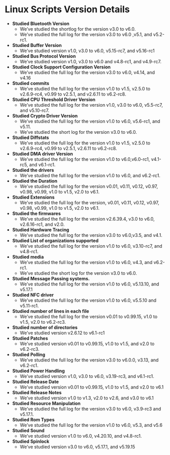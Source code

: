 # Linux Scripts Version Details



* **Studied Bluetooth Version**
    * We’ve studied the shortlog for the version v3.0 to v6.0.
    * We’ve studied the full log for the version v3.0 to v6.0 ,v5.1, and v5.2-rc1.
* **Studied Buffer Version**
    * We’ve studied version v1.0, v3.0 to v6.0, v5.15-rc7, and v5.16-rc1
* **Studied Bus Protocol Version**
    * We’ve studied version v1.0, v3.0 to v6.0 and v4.8-rc1, and v4.9-rc7.
* **Studied Clock Support Configuration Version**
    * We’ve studied the full log for the version v3.0 to v6.0, v4.14, and v4.16
* **Studied commits**
    * We’ve studied the full log for the version v1.0 to v1.5, v2.5.0 to v2.6.9-rc4, v0.99 to v2.5.1, and v2.6.11 to v6.2-rc8.
* **Studied CPU Threshold Driver Version**
    * We’ve studied the full log for the version v1.0, v3.0 to v6.0, v5.5-rc7, and v5.10-rc7.
* **Studied Crypto Driver Version**
    * We’ve studied the full log for the version v1.0 to v6.0, v5.6-rc1, and v5.11.
    * We’ve studied the short log for the version v3.0 to v6.0.
* **Studied Diffstats**
    * We’ve studied the full log for the version v1.0 to v1.5, v2.5.0 to v2.6.9-rc4, v0.99 to v2.5.1, v2.6.11 to v6.2-rc8.
* **Studied DMA driver Version**
    * We’ve studied the full log for the version v1.0 to v6.0,v6.0-rc1, v4.1-rc5, and v6.1-rc1.
* **Studied the drivers**
    * We’ve studied the full log for the version v1.0 to v6.0, and v6.2-rc1.
* **Studied the Duration**
    * We’ve studied the full log for the version v0.01, v0.11, v0.12, v0.97, v0.98, v0.99, v1.0 to v1.5, v2.0 to v6.1.
* **Studied Extensions**
    * We’ve studied the full log for the version, v0.01, v0.11, v0.12, v0.97, v0.98, v0.99, v1.0 to v1.5, v2.0 to v6.1.
* **Studied the firmwares** 
	* We’ve studied the full log for the version v2.6.39.4, v3.0 to v6.0, v2.6.16-rc1, and v2.0.
* **Studied Hardware Tracing**
    * We’ve studied the full log for the version v3.0 to v6.0,v3.5, and v4.1.
* **Studied List of organizations supported**
    * We’ve studied the full log for the version v1.0 to v6.0, v3.10-rc7, and v4.8-rc1.
* **Studied media**
    * We’ve studied the full log for the version v1.0 to v6.0, v4.3, and v6.2-rc1.
    * We’ve studied the short log for the version v3.0 to v6.0.
* **Studied Message Passing systems.**
    * We’ve studied the full log for the version v1.0 to v6.0, v5.13.10, and v5.17.1
* **Studied NFC driver**
	* We’ve studied the full log for the version v1.0 to v6.0, v5.5.10 and v5.11-rc1.
* **Studied number of lines in each file**
    * We’ve studied the full log for the version v0.01 to v0.99.15, v1.0 to v1.5, v2.0 to v6.2-rc3.
* **Studied number of directories**
    * We’ve studied version v2.6.12 to v6.1-rc1
* **Studied Patches**
    * We’ve studied version v0.01 to v0.99.15, v1.0 to v1.5, and v2.0 to v6.2-rc3.
* **Studied Polling**
    * We’ve studied the full log for the version v3.0 to v6.0.0, v3.13, and v6.2-rc1.
* **Studied Power Handling**
    * We’ve studied version v1.0, v3.0 to v6.0, v3.19-rc3, and v6.1-rc1.
* **Studied Release Date**
    * We’ve studied version v0.01 to v0.99.15, v1.0 to v1.5, and v2.0 to v6.1
* **Studied Release Notes**
    * We’ve studied version v1.0 to v1.3, v2.0 to v2.6, and v3.0 to v6.1
* **Studied Resource Manipulation**
    * We’ve studied the full log for the version v3.0 to v6.0, v3.9-rc3 and v5.17.1.
* **Studied Rom Types**
    * We’ve studied the full log for the version v1.0 to v6.0, v5.3, and v5.6
* **Studied Sound**
    * We’ve studied version v1.0 to v6.0, v4.20.10, and v4.8-rc1.
* **Studied Spinlock**
    * We’ve studied version v3.0 to v6.0, v5.17.1, and v5.19.15